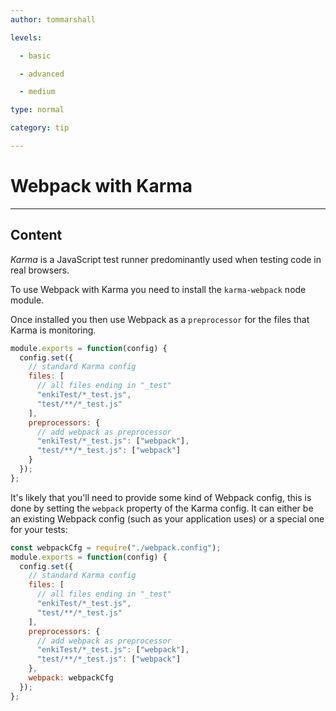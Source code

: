 ```yaml
---
author: tommarshall

levels:

  - basic

  - advanced

  - medium

type: normal

category: tip

---
```


# Webpack with Karma

---

## Content

_Karma_ is a JavaScript test runner predominantly used when testing code in real browsers.

To use Webpack with Karma you need to install the `karma-webpack` node module.

Once installed you then use Webpack as a `preprocessor` for the files that Karma is monitoring.

```javascript
module.exports = function(config) {
  config.set({
    // standard Karma config
    files: [
      // all files ending in "_test"
      "enkiTest/*_test.js",
      "test/**/*_test.js"
    ],
    preprocessors: {
      // add webpack as preprocessor
      "enkiTest/*_test.js": ["webpack"],
      "test/**/*_test.js": ["webpack"]
    }
  });
};
```

It's likely that you'll need to provide some kind of Webpack config, this is done by setting the `webpack` property of the Karma config. It can either be an existing Webpack config (such as your application uses) or a special one for your tests:

```javascript
const webpackCfg = require("./webpack.config");
module.exports = function(config) {
  config.set({
    // standard Karma config
    files: [
      // all files ending in "_test"
      "enkiTest/*_test.js",
      "test/**/*_test.js"
    ],
    preprocessors: {
      // add webpack as preprocessor
      "enkiTest/*_test.js": ["webpack"],
      "test/**/*_test.js": ["webpack"]
    },
    webpack: webpackCfg
  });
};
```
